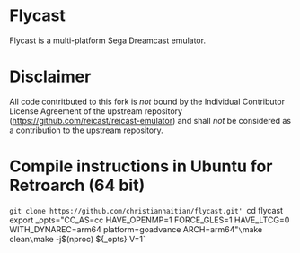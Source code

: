 Flycast
===========
Flycast is a multi-platform Sega Dreamcast emulator.

Disclaimer
==========
All code contritbuted to this fork is *not* bound by the Individual Contributor License Agreement of the upstream repository (https://github.com/reicast/reicast-emulator) and shall *not* be considered as a contribution to the upstream repository.

Compile instructions in Ubuntu for Retroarch (64 bit)
=====================================================
`git clone https://github.com/christianhaitian/flycast.git'
`cd flycast`
`export _opts="CC_AS=cc HAVE_OPENMP=1 FORCE_GLES=1 HAVE_LTCG=0 WITH_DYNAREC=arm64 platform=goadvance ARCH=arm64"` \
`make clean` \
`make -j$(nproc) ${_opts} V=1`
